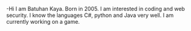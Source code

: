 -Hi I am Batuhan Kaya. Born in 2005. I am interested in coding and web security. I know the languages C#, python and Java very well. I am currently working on a game.
